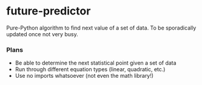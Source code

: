 # future-predictor
Pure-Python algorithm to find next value of a set of data. To be sporadically updated once not very busy.
### Plans
- Be able to determine the next statistical point given a set of data
- Run through different equation types (linear, quadratic, etc.)
- Use no imports whatsoever (not even the math library!)

